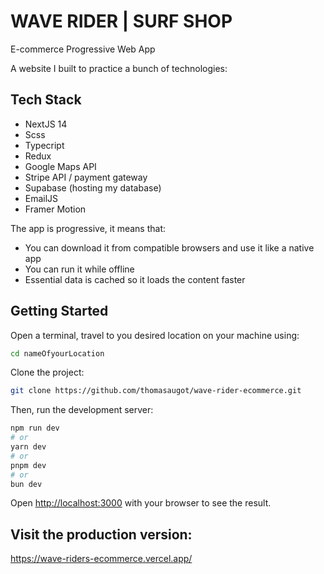 # WAVE RIDER | SURF SHOP

E-commerce Progressive Web App

A website I built to practice a bunch of technologies:

## Tech Stack

- NextJS 14
- Scss
- Typecript
- Redux
- Google Maps API
- Stripe API / payment gateway
- Supabase (hosting my database)
- EmailJS
- Framer Motion

The app is progressive, it means that:

- You can download it from compatible browsers and use it like a native app
- You can run it while offline
- Essential data is cached so it loads the content faster

## Getting Started

Open a terminal, travel to you desired location on your machine using:

```bash
cd nameOfyourLocation
```

Clone the project:

```bash
git clone https://github.com/thomasaugot/wave-rider-ecommerce.git
```

Then, run the development server:

```bash
npm run dev
# or
yarn dev
# or
pnpm dev
# or
bun dev
```

Open [http://localhost:3000](http://localhost:3000) with your browser to see the result.

## Visit the production version:

https://wave-riders-ecommerce.vercel.app/
